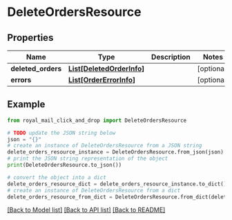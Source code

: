 # DeleteOrdersResource


## Properties

Name | Type | Description | Notes
------------ | ------------- | ------------- | -------------
**deleted_orders** | [**List[DeletedOrderInfo]**](DeletedOrderInfo.md) |  | [optional] 
**errors** | [**List[OrderErrorInfo]**](OrderErrorInfo.md) |  | [optional] 

## Example

```python
from royal_mail_click_and_drop import DeleteOrdersResource

# TODO update the JSON string below
json = "{}"
# create an instance of DeleteOrdersResource from a JSON string
delete_orders_resource_instance = DeleteOrdersResource.from_json(json)
# print the JSON string representation of the object
print(DeleteOrdersResource.to_json())

# convert the object into a dict
delete_orders_resource_dict = delete_orders_resource_instance.to_dict()
# create an instance of DeleteOrdersResource from a dict
delete_orders_resource_from_dict = DeleteOrdersResource.from_dict(delete_orders_resource_dict)
```
[[Back to Model list]](../README_AUTO.md#documentation-for-models) [[Back to API list]](../README_AUTO.md#documentation-for-api-endpoints) [[Back to README]](../README_AUTO.md)


